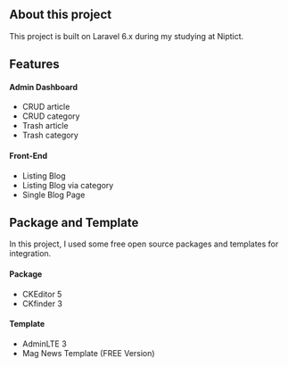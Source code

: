 ## About this project
This project is built on Laravel 6.x during my studying at Niptict.

## Features
#### Admin Dashboard
- CRUD article
- CRUD category
- Trash article
- Trash category
#### Front-End
- Listing Blog
- Listing Blog via category
- Single Blog Page

## Package and Template
In this project, I used some free open source packages and templates for integration.
#### Package
- CKEditor 5
- CKfinder 3

#### Template
- AdminLTE 3
- Mag News Template (FREE Version)
